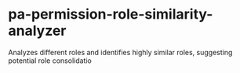# pa-permission-role-similarity-analyzer
Analyzes different roles and identifies highly similar roles, suggesting potential role consolidatio
